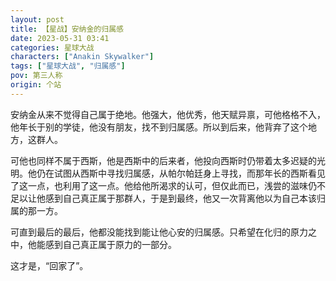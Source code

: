 ```yaml
---
layout: post
title: 【星战】安纳金的归属感
date: 2023-05-31 03:41
categories: 星球大战
characters: ["Anakin Skywalker"]
tags: ["星球大战", "归属感"]
pov: 第三人称
origin: 个站
---
```


安纳金从来不觉得自己属于绝地。他强大，他优秀，他天赋异禀，可他格格不入，他年长于别的学徒，他没有朋友，找不到归属感。所以到后来，他背弃了这个地方，这群人。

可他也同样不属于西斯，他是西斯中的后来者，他投向西斯时仍带着太多迟疑的光明。他仍在试图从西斯中寻找归属感，从帕尔帕廷身上寻找，而那年长的西斯看见了这一点，也利用了这一点。他给他所渴求的认可，但仅此而已，浅尝的滋味仍不足以让他感到自己真正属于那群人，于是到最终，他又一次背离他以为自己本该归属的那一方。

可直到最后的最后，他都没能找到能让他心安的归属感。只希望在化归的原力之中，他能感到自己真正属于原力的一部分。

这才是，“回家了”。
